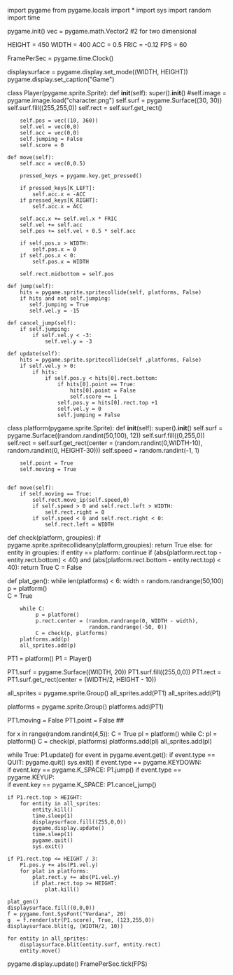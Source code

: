 import pygame
from pygame.locals import *
import sys
import random
import time
 
pygame.init()
vec = pygame.math.Vector2 #2 for two dimensional
 
HEIGHT = 450
WIDTH = 400
ACC = 0.5
FRIC = -0.12
FPS = 60
 
FramePerSec = pygame.time.Clock()
 
displaysurface = pygame.display.set_mode((WIDTH, HEIGHT))
pygame.display.set_caption("Game")
 
class Player(pygame.sprite.Sprite):
    def __init__(self):
        super().__init__() 
        #self.image = pygame.image.load("character.png")
        self.surf = pygame.Surface((30, 30))
        self.surf.fill((255,255,0))
        self.rect = self.surf.get_rect()
   
        self.pos = vec((10, 360))
        self.vel = vec(0,0)
        self.acc = vec(0,0)
        self.jumping = False
        self.score = 0 
 
    def move(self):
        self.acc = vec(0,0.5)
    
        pressed_keys = pygame.key.get_pressed()
                
        if pressed_keys[K_LEFT]:
            self.acc.x = -ACC
        if pressed_keys[K_RIGHT]:
            self.acc.x = ACC
                 
        self.acc.x += self.vel.x * FRIC
        self.vel += self.acc
        self.pos += self.vel + 0.5 * self.acc
         
        if self.pos.x > WIDTH:
            self.pos.x = 0
        if self.pos.x < 0:
            self.pos.x = WIDTH
             
        self.rect.midbottom = self.pos
 
    def jump(self): 
        hits = pygame.sprite.spritecollide(self, platforms, False)
        if hits and not self.jumping:
           self.jumping = True
           self.vel.y = -15
 
    def cancel_jump(self):
        if self.jumping:
            if self.vel.y < -3:
                self.vel.y = -3
 
    def update(self):
        hits = pygame.sprite.spritecollide(self ,platforms, False)
        if self.vel.y > 0:        
            if hits:
                if self.pos.y < hits[0].rect.bottom:
                    if hits[0].point == True:   
                        hits[0].point = False   
                        self.score += 1          
                    self.pos.y = hits[0].rect.top +1
                    self.vel.y = 0
                    self.jumping = False
 
 
class platform(pygame.sprite.Sprite):
    def __init__(self):
        super().__init__()
        self.surf = pygame.Surface((random.randint(50,100), 12))
        self.surf.fill((0,255,0))
        self.rect = self.surf.get_rect(center = (random.randint(0,WIDTH-10),
                                                 random.randint(0, HEIGHT-30)))
        self.speed = random.randint(-1, 1)
        
        self.point = True   
        self.moving = True
        
    
    def move(self):
        if self.moving == True:  
            self.rect.move_ip(self.speed,0)
            if self.speed > 0 and self.rect.left > WIDTH:
                self.rect.right = 0
            if self.speed < 0 and self.rect.right < 0:
                self.rect.left = WIDTH
 
 
def check(platform, groupies):
    if pygame.sprite.spritecollideany(platform,groupies):
        return True
    else:
        for entity in groupies:
            if entity == platform:
                continue
            if (abs(platform.rect.top - entity.rect.bottom) < 40) and (abs(platform.rect.bottom - entity.rect.top) < 40):
                return True
        C = False
 
def plat_gen():
    while len(platforms) < 6:
        width = random.randrange(50,100)
        p  = platform()      
        C = True
         
        while C:
             p = platform()
             p.rect.center = (random.randrange(0, WIDTH - width),
                              random.randrange(-50, 0))
             C = check(p, platforms)
        platforms.add(p)
        all_sprites.add(p)
 
 
        
PT1 = platform()
P1 = Player()
 
PT1.surf = pygame.Surface((WIDTH, 20))
PT1.surf.fill((255,0,0))
PT1.rect = PT1.surf.get_rect(center = (WIDTH/2, HEIGHT - 10))
 
all_sprites = pygame.sprite.Group()
all_sprites.add(PT1)
all_sprites.add(P1)
 
platforms = pygame.sprite.Group()
platforms.add(PT1)

PT1.moving = False
PT1.point = False   ##
 
for x in range(random.randint(4,5)):
    C = True
    pl = platform()
    while C:
        pl = platform()
        C = check(pl, platforms)
    platforms.add(pl)
    all_sprites.add(pl)
 
 
while True:
    P1.update()
    for event in pygame.event.get():
        if event.type == QUIT:
            pygame.quit()
            sys.exit()
        if event.type == pygame.KEYDOWN:    
            if event.key == pygame.K_SPACE:
                P1.jump()
        if event.type == pygame.KEYUP:    
            if event.key == pygame.K_SPACE:
                P1.cancel_jump()

    if P1.rect.top > HEIGHT:
        for entity in all_sprites:
            entity.kill()
            time.sleep(1)
            displaysurface.fill((255,0,0))
            pygame.display.update()
            time.sleep(1)
            pygame.quit()
            sys.exit()
 
    if P1.rect.top <= HEIGHT / 3:
        P1.pos.y += abs(P1.vel.y)
        for plat in platforms:
            plat.rect.y += abs(P1.vel.y)
            if plat.rect.top >= HEIGHT:
                plat.kill()
 
    plat_gen()
    displaysurface.fill((0,0,0))
    f = pygame.font.SysFont("Verdana", 20)     
    g  = f.render(str(P1.score), True, (123,255,0))   
    displaysurface.blit(g, (WIDTH/2, 10))   
     
    for entity in all_sprites:
        displaysurface.blit(entity.surf, entity.rect)
        entity.move()
        
   pygame.display.update()
    FramePerSec.tick(FPS)
  
     
